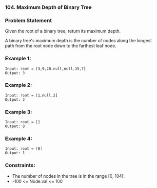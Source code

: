 ### 104. Maximum Depth of Binary Tree


### Problem Statement
Given the root of a binary tree, return its maximum depth.

A binary tree's maximum depth is the number of nodes along the longest path from the root node down to the farthest leaf node.

 

### Example 1:

```
Input: root = [3,9,20,null,null,15,7]
Output: 3
```

### Example 2:
```
Input: root = [1,null,2]
Output: 2
```

### Example 3:
```
Input: root = []
Output: 0
```

### Example 4:
```
Input: root = [0]
Output: 1
```

### Constraints:

* The number of nodes in the tree is in the range [0, 104].
* -100 <= Node.val <= 100